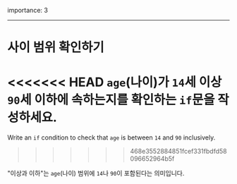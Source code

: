 importance: 3

---

# 사이 범위 확인하기

<<<<<<< HEAD
`age`(나이)가 `14`세 이상 `90`세 이하에 속하는지를 확인하는 `if`문을 작성하세요.
=======
Write an `if` condition to check that `age` is between `14` and `90` inclusively.
>>>>>>> 468e3552884851fcef331fbdfd58096652964b5f

"이상과 이하"는 `age`(나이) 범위에 `14`나 `90`이 포함된다는 의미입니다.
